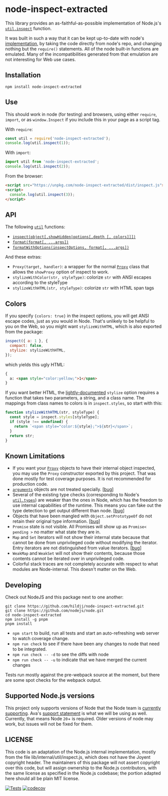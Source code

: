 # node-inspect-extracted

This library provides an as-faithful-as-possible implementation of Node.js's
[`util.inspect`](https://nodejs.org/api/util.html#util_util_inspect_object_options) function.

It was built in such a way that it can be kept up-to-date with node's
[implementation](https://github.com/nodejs/node/blob/master/lib/internal/util/inspect.js),
by taking the code directly from node's repo, and changing nothing but the
`require()` statements.  All of the node built-in functions are emulated.
Many of the incompatibilities generated from that emulation are not
interesting for Web use cases.

## Installation

    npm install node-inspect-extracted

## Use

This should work in node (for testing) and browsers, using either `require`, `import`, or as `window.Inspect` if you include this in your page as a script tag.

With `require`:

```js
const util = require('node-inspect-extracted');
console.log(util.inspect(1));
```

With `import`:

```js
import util from 'node-inspect-extracted';
console.log(util.inspect(2));
```

From the browser:

```html
<script src="https://unpkg.com/node-inspect-extracted/dist/inspect.js"></script>
<script>
  console.log(util.inspect(3));
</script>
```

## API

The following [`util`](https://nodejs.org/api/util.html) functions:

 - [`inspect(object[,showHidden|options[,depth [, colors]]])`](https://nodejs.org/api/util.html#util_util_inspect_object_showhidden_depth_colors)
 - [`format(format[, ...args])`](https://nodejs.org/api/util.html#util_util_format_format_args)
 - [`formatWithOptions(inspectOptions, format[, ...args])`](https://nodejs.org/api/util.html#util_util_formatwithoptions_inspectoptions_format_args)

And these extras:

 - `Proxy(target, handler)`: a wrapper for the normal [`Proxy`](https://developer.mozilla.org/en-US/docs/Web/JavaScript/Reference/Global_Objects/Proxy) class that allows the `showProxy` option of inspect to work.
 - `stylizeWithColor(str, styleType)`: colorize `str` with ANSI escapes according to the styleType
 - `stylizeWithHTML(str, styleType)`: colorize `str` with HTML span tags

## Colors

If you specify `{colors: true}` in the inspect options, you will get ANSI
escape codes, just as you would in Node.  That's unlikely to be helpful to you
on the Web, so you might want `stylizeWithHTML`, which is also exported from the package:

```js
inspect({ a: 1 }, {
  compact: false,
  stylize: stylizeWithHTML,
});
```

which yields this ugly HTML:
```html
{
  a: <span style="color:yellow;">1</span>
}
```

If you want better HTML, the [lightly-documented](https://nodejs.org/api/util.html#util_custom_inspection_functions_on_objects) `stylize` option requires
a function that takes two parameters, a string, and a class name.  The mappings
from class names to colors is in `inspect.styles`, so start with this:

```js
function stylizeWithHTML(str, styleType) {
  const style = inspect.styles[styleType];
  if (style !== undefined) {
    return `<span style="color:${style};">${str}</span>`;
  }
  return str;
}
```

## Known Limitations

 - If you want your
   [`Proxy`](https://developer.mozilla.org/en-US/docs/Web/JavaScript/Reference/Global_Objects/Proxy)
   objects to have their internal object inspected, you may use the `Proxy`
   constructor exported by this project.  That was done mostly for test coverage
   purposes. It is not recommended for production code.
 - [`arguments`](https://developer.mozilla.org/en-US/docs/Web/JavaScript/Reference/Functions/arguments)
   objects are not treated specially.
   [[bug](https://github.com/hildjj/node-inspect-extracted/issues/1)]
 - Several of the existing type checks (corresponding to Node's
   [`util.types`](https://nodejs.org/api/util.html#util_util_types)) are
   weaker than the ones in Node, which has the freedom to use internal
   capabilities of the runtime.  This means you can fake out the type
   detection to get output different than node.
   [[bug](https://github.com/hildjj/node-inspect-extracted/issues/2)]
 - Objects that have been mangled with `Object.setPrototypeOf`
   do not retain their original type information.
   [[bug](https://github.com/hildjj/node-inspect-extracted/issues/3)]
 - `Promise` state is not visible.  All Promises will show up as
   `Promise< pending >` no matter what state they are in.
 - `Map` and `Set` iterators will not show their internal state because that
   cannot be done from unprivileged code without modifying the iterator.
   Entry iterators are not distinguished from value iterators.
   [[bug](https://github.com/hildjj/node-inspect-extracted/issues/4)]
 - `WeakMap` and `WeakSet` will not show their contents, because those contents
   cannot be iterated over in unprivileged code.
 - Colorful stack traces are not completely accurate with respect to what
   modules are Node-internal.  This doesn't matter on the Web.

## Developing

Check out NodeJS and this package next to one another:

    git clone https://github.com/hildjj/node-inspect-extracted.git
    git clone https://github.com/nodejs/node.git
    cd node-inspect-extracted
    npm install -g pnpm
    pnpm install

 - `npm start` to build, run all tests and start an auto-refreshing web server
   to watch coverage change.
 - `npm run check` to see if there have been any changes to node that need to be integrated.
 - `npm run check -- -d` to see the diffs with node
 - `npm run check -- -u` to indicate that we have merged the current changes

Tests run mostly against the pre-webpack source at the moment, but there are
some spot checks for the webpack output.

## Supported Node.js versions

This project only supports versions of Node that the Node team is [currently
supporting](https://github.com/nodejs/Release#release-schedule).  Ava's
[support statement](https://github.com/avajs/ava/blob/master/docs/support-statement.md)
is what we will be using as well.  Currently, that means Node `20`+ is
required.  Older versions of node may work, but issues will not be fixed for them.

## LICENSE

This code is an adaptation of the Node.js internal implementation, mostly from
the file lib/internal/util/inspect.js, which does not have the Joyent
copyright header.  The maintainers of this package will not assert copyright
over this code, but will assign ownership to the Node.js contributors, with
the same license as specified in the Node.js codebase; the portion adapted
here should all be plain MIT license.

[![Tests](https://github.com/hildjj/node-inspect-extracted/workflows/Tests/badge.svg)](https://github.com/hildjj/node-inspect-extracted/actions?query=workflow%3ATests)
[![codecov](https://codecov.io/gh/hildjj/node-inspect-extracted/graph/badge.svg?token=LIN5FW09AZ)](https://codecov.io/gh/hildjj/node-inspect-extracted)
